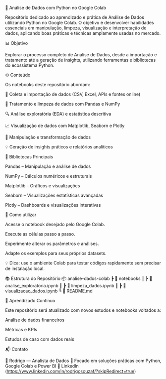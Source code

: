 🧠 Análise de Dados com Python no Google Colab

Repositório dedicado ao aprendizado e prática de Análise de Dados utilizando Python no Google Colab.
O objetivo é desenvolver habilidades essenciais em manipulação, limpeza, visualização e interpretação de dados, aplicando boas práticas e técnicas amplamente usadas no mercado.

📊 Objetivo

Explorar o processo completo de Análise de Dados, desde a importação e tratamento até a geração de insights, utilizando ferramentas e bibliotecas do ecossistema Python.

⚙️ Conteúdo

Os notebooks deste repositório abordam:

📂 Coleta e importação de dados (CSV, Excel, APIs e fontes online)

🧹 Tratamento e limpeza de dados com Pandas e NumPy

🔍 Análise exploratória (EDA) e estatística descritiva

📈 Visualização de dados com Matplotlib, Seaborn e Plotly

🧮 Manipulação e transformação de dados

💡 Geração de insights práticos e relatórios analíticos

🧩 Bibliotecas Principais

Pandas – Manipulação e análise de dados

NumPy – Cálculos numéricos e estruturais

Matplotlib – Gráficos e visualizações

Seaborn – Visualizações estatísticas avançadas

Plotly – Dashboards e visualizações interativas

🚀 Como utilizar

Acesse o notebook desejado pelo Google Colab.

Execute as células passo a passo.

Experimente alterar os parâmetros e análises.

Adapte os exemplos para seus próprios datasets.

💡 Dica: use o ambiente Colab para testar códigos rapidamente sem precisar de instalação local.

📚 Estrutura do Repositório
📦 analise-dados-colab
 ┣ 📁 notebooks
 ┃ ┣ 📄 analise_exploratoria.ipynb
 ┃ ┣ 📄 limpeza_dados.ipynb
 ┃ ┣ 📄 visualizacao_dados.ipynb
 ┗ 📄 README.md

🧠 Aprendizado Contínuo

Este repositório será atualizado com novos estudos e notebooks voltados a:

Análise de dados financeiros

Métricas e KPIs

Estudos de caso com dados reais

📬 Contato

📧 Rodrigo — Analista de Dados
💼 Focado em soluções práticas com Python, Google Colab e Power BI
🔗 LinkedIn
 (https://www.linkedin.com/in/rodrigosouzaf/?skipRedirect=true)